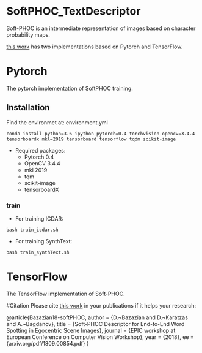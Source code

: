 # SoftPHOC_TextDescriptor
Soft-PHOC is an intermediate representation of images based on character probability maps.

[this work](arxiv.org/pdf/1809.00854.pdf) has two implementations based on Pytorch and TensorFlow.


# Pytorch #

The pytorch implementation of SoftPHOC training.

## Installation ##

Find the environmet at: environment.yml
```
conda install python=3.6 ipython pytorch=0.4 torchvision opencv=3.4.4 tensorboardx mkl=2019 tensorboard tensorflow tqdm scikit-image
```
* Required packages:
    * Pytorch 0.4
    * OpenCV 3.4.4
    * mkl 2019
    * tqm
    * scikit-image
    * tensorboardX

### train ###

* For training ICDAR:
``` 
bash train_icdar.sh
```

* For training SynthText:
``` 
bash train_synthText.sh
```

# TensorFlow #

The TensorFlow implementation of Soft-PHOC. 


#Citation
Please cite [this work](arxiv.org/pdf/1809.00854.pdf) in your publications if it helps your research: 

@article{Bazazian18-softPHOC,
	author = {D.~Bazazian and D.~Karatzas and A.~Bagdanov},
	title = {Soft-PHOC Descriptor for End-to-End Word Spotting in Egocentric Scene Images},
	journal = {EPIC workshop at European Conference on Computer Vision Workshop},
	year = {2018},
        ee = {arxiv.org/pdf/1809.00854.pdf}
}
